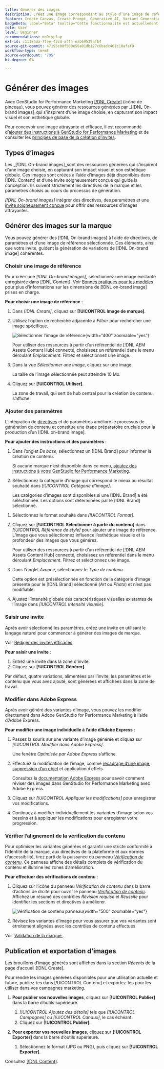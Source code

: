 ```yaml
---
title: Générer des images
description: Créez une image correspondant au style d’une image de référence dans Adobe [!DNL GenStudio] for Performance Marketing.
feature: Create Canvas, Create Prompt, Generative AI, Variant Generation, Content Generation
badgeBeta: label="Beta" tooltip="Cette fonctionnalité est actuellement disponible dans Beta, de sorte que certaines d’entre elles peuvent être limitées ou susceptibles d’être modifiées."
role: User
level: Beginner
recommendations: noDisplay
exl-id: c1118ada-7fee-43cd-aff4-eab69539afb4
source-git-commit: 47195c08f500e50a01db127c6badc461c10afaf9
workflow-type: tm+mt
source-wordcount: '795'
ht-degree: 0%

---
```


# Générer des images

Avec GenStudio for Performance Marketing [[!DNL Create]](/help/user-guide/create/overview.md) (icône de pinceau), vous pouvez générer des ressources générées par _[!DNL On-brand images]_qui s’inspirent d’une image choisie, en capturant son impact visuel et son esthétique globale.<!-- [two types of images](#image-types) using GenStudio for Performance Marketing [[!DNL Create]](/help/user-guide/create/overview.md) (paintbrush icon)—_[!DNL On-brand images]_ and _[!DNL Similar images]_. -->

Pour concevoir une image attrayante et efficace, il est recommandé d’[ajouter des instructions à GenStudio for Performance Marketing](/help/user-guide/guidelines/add-guidelines.md) et de consulter les [principes de base de la création d’invites](/help/user-guide/effective-prompts.md).

## Types d’images

Les _[!DNL On-brand images]_sont des ressources générées qui s’inspirent d’une image choisie, en capturant son impact visuel et son esthétique globale. Ces images sont créées à l’aide d’images déjà disponibles dans [!DNL Content] et d’une invite soigneusement conçue qui guide la conception. Ils suivent strictement les directives de la marque et les paramètres choisis au cours du processus de génération.

_[!DNL On-brand images]_<!-- and _[!DNL Similar images]_ --> intégrer des directives, des paramètres et une [invite soigneusement conçue](/help/user-guide/effective-prompts.md) pour offrir des ressources d’images attrayantes.

<!-- * _[!DNL Similar images]_—Image assets created with strong similarity to an existing selected image available in [!DNL Content]. When generating similar images, GenStudio for Performance Marketing redesigns the selected image, giving slight variations on the content to provide variety and nuance. -->

## Générer des images sur la marque

Vous pouvez générer des [!DNL On-brand images] à l’aide de directives, de paramètres et d’une image de référence sélectionnée. Ces éléments, ainsi que votre invite, guident la génération de variations de [!DNL On-brand image] cohérentes.

### Choisir une image de référence

Pour créer une _[!DNL On-brand images]_, sélectionnez une image existante enregistrée dans [!DNL Content]. Voir [ Bonnes pratiques pour les modèles ](/help/user-guide/content/best-practices-for-templates.md#follow-channel-specific-template-guidelines) pour plus d’informations sur les dimensions de [!DNL on-brand image] prises en charge.

**Pour choisir une image de référence** :

1. Dans _[!DNL Create]_, cliquez sur **[!UICONTROL Image de marque]**.
1. Utilisez l’option de recherche adjacente à _Filtrer_ pour rechercher une image spécifique.

   ![Sélectionner l’image de référence](/help/assets/select-img.png){width="400" zoomable="yes"}

   Pour utiliser des ressources à partir d’un référentiel de [!DNL AEM Assets Content Hub] connecté, choisissez un référentiel dans le menu déroulant _Emplacement_. Filtrez et sélectionnez une image.

1. Dans la vue _Sélectionner une image_, cliquez sur une image.

   La taille de l’image sélectionnée peut atteindre 10 Mo.

1. Cliquez sur **[!UICONTROL Utiliser]**.

   La zone de travail, qui sert de hub central pour la création de contenu, s’affiche.

### Ajouter des paramètres

L’intégration de [directives](/help/user-guide/guidelines/overview.md) et de paramètres améliore le processus de génération de contenu et constitue une étape préparatoire cruciale pour la production d’un [!DNL on-brand image].

**Pour ajouter des instructions et des paramètres** :

1. Dans l’onglet _De base_, sélectionnez un [!DNL Brand] pour informer la création de contenu.

   Si aucune marque n’est disponible dans ce menu, [ajoutez des instructions à votre GenStudio for Performance Marketing](/help/user-guide/guidelines/add-guidelines.md).

1. Sélectionnez la catégorie d’image qui correspond le mieux au résultat souhaité dans _[!UICONTROL Catégorie d’image]_.

   Les catégories d’images sont disponibles si une [!DNL Brand] a été sélectionnée. Les options sont déterminées par le [!DNL Brand] sélectionné.

<!-- 1. _(Optional)_ Select a custom model from _[!UICONTROL Model]_.

   Models are available if you access to [custom models in Firefly](https://adobedx.slack.com/archives/CMF1JGMLY/p1743534402774569). The _Models_ list will be blank if you do not have access. -->

1. Sélectionnez le format souhaité dans _[!UICONTROL Format]_.
1. Cliquez sur **[!UICONTROL Sélectionner à partir du contenu]** dans _[!UICONTROL Référence de style]_ pour ajouter une image de référence. L’image que vous sélectionnez influence l’esthétique visuelle et la profondeur des images que vous générez.

   Pour utiliser des ressources à partir d’un référentiel de [!DNL AEM Assets Content Hub] connecté, choisissez un référentiel dans le menu déroulant _Emplacement_. Filtrez et sélectionnez une image.

1. Dans l&#39;onglet _Avancé_, sélectionnez le _Type de contenu_.

   Cette option est présélectionnée en fonction de la catégorie d’image présente pour le [!DNL Brand] sélectionné (_Art_ ou _Photo_) et n’est pas modifiable.

1. Ajustez l’intensité globale des caractéristiques visuelles existantes de l’image dans _[!UICONTROL Intensité visuelle]_.

### Saisir une invite

Après avoir sélectionné les paramètres, créez une invite en utilisant le langage naturel pour commencer à générer des images de marque.

Voir [Rédiger des invites efficaces](/help/user-guide/effective-prompts.md).

**Pour saisir une invite** :

1. Entrez une invite dans la zone d&#39;invite.
1. Cliquez sur **[!UICONTROL Générer]**.

Par défaut, quatre variations, alimentées par l’invite, les paramètres et le contenu que vous avez ajouté, sont générées et affichées dans la zone de travail.

### Modifier dans Adobe Express

Après avoir généré des variantes d’image, vous pouvez les modifier directement dans Adobe GenStudio for Performance Marketing à l’aide d’Adobe Express.

**Pour modifier une image individuelle à l’aide d’Adobe Express** :

1. Passez la souris sur une variante d’image générée et cliquez sur _[!UICONTROL Modifier dans Adobe Express]_.

   Une fenêtre _Optimisée par Adobe Express_ s’affiche.

1. Effectuez la modification de l’image, comme [recadrage d’une image](https://helpx.adobe.com/express/create-and-edit-images/edit-images/crop-images.html), [suppression d’un objet](https://helpx.adobe.com/express/create-and-edit-images/create-and-modify-with-generative-ai/remove-objects-generative-fill.html) et application d’effets.

   Consultez la [documentation Adobe Express](https://helpx.adobe.com/express/user-guide.html) pour savoir comment réviser des images dans GenStudio for Performance Marketing avec Adobe Express.

1. Cliquez sur _[!UICONTROL Appliquer les modifications]_ pour enregistrer vos modifications.
1. Continuez à modifier individuellement les variantes d’image selon vos besoins et à appliquer les modifications pour enregistrer votre progression.

### Vérifier l’alignement de la vérification du contenu

Pour optimiser les variantes générées et garantir une stricte conformité à l’identité de la marque, aux directives de la plateforme et aux normes d’accessibilité, tirez parti de la puissance du panneau [_Vérification de contenu_](/help/user-guide/guidelines/brand-validation.md#content-check-panel). Ce panneau affiche des détails complets de vérification du contenu et illumine les zones d’amélioration.

**Pour effectuer des vérifications de contenu** :

1. Cliquez sur l’icône du panneau _Vérification de contenu_ dans la barre d’actions de droite pour ouvrir le panneau [_Vérification de contenu_](/help/user-guide/guidelines/brand-validation.md#content-check-panel). Affichez un résumé des contrôles *Révision requise* et *Réussite* pour identifier les sections et directives à améliorer.

   ![_Vérification de contenu_ panneau](/help/assets/content-check-img.png){width="500" zoomable="yes"}

1. Révisez les variantes d’image pour vous assurer que vos variantes sont étroitement alignées avec les contrôles de contenu effectués.

Voir [ Validation de la marque ](/help/user-guide/guidelines/brand-validation.md).

<!-- ## Generate Similar images

You can quickly generate images similar to a selected image within [!DNL Content] from the [!DNL Create] home.

**To create _[!DNL Similar images]_**:

1. In _[!DNL Create]_, click **[!UICONTROL Similar images]**.
1. Use the search option, adjacent to _Filter_, to find a specific image.

   To use assets from a connected [!DNL AEM Assets Content Hub] repository, choose a repository from the _Location_ drop-down menu. Filter and select one image.

1. In the _Select image_ view, click on an image.
1. Click **[!UICONTROL Use]**.

   The Canvas, which serves as the central hub for content creation, is displayed. Four image variations similar to the original selected image appear.

   ![Generate similar images](/help/assets/generate-similar.png){width="400" zoomable="yes"} -->

## Publication et exportation d’images

Les brouillons d’image générés sont affichés dans la section _Récents_ de la page d’accueil [!DNL Create].

Pour rendre les images générées disponibles pour une utilisation actuelle et future, publiez-les dans [!UICONTROL Contenu] et exportez-les pour les utiliser dans vos campagnes marketing.

1. **Pour publier vos nouvelles images**, cliquez sur **[!UICONTROL Publier]** dans la barre d’outils supérieure.
   1. _[!UICONTROL Ajoutez des détails]_ tels que _[!UICONTROL Campagnes]_ ou _[!UICONTROL Canaux]_, le cas échéant.
   1. Cliquez sur **[!UICONTROL Publier]**.

1. **Pour exporter vos nouvelles images**, cliquez sur **[!UICONTROL Exporter]** dans la barre d’outils supérieure.
   1. Sélectionnez le format (JPG ou PNG), puis cliquez sur **[!UICONTROL Exporter]**.

Consultez [[!DNL Content]](/help/user-guide/content/overview.md#search-and-find-approved-content).
